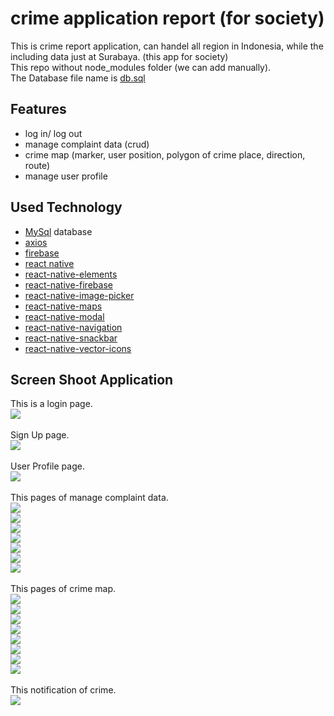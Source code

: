 # crime application report (for society)
This is crime report application, can handel all region in Indonesia, while the including data just at Surabaya. (this app for society) <br>
This repo without node_modules folder (we can add manually).<br>
The Database file name is [db.sql](https://github.com/indracahyae/crimenesia_mobile_society/blob/master/db.sql)

## Features
* log in/ log out
* manage complaint data (crud)
* crime map (marker, user position, polygon of crime place, direction, route)
* manage user profile


## Used Technology
* [MySql](https://www.mysql.com/) database
* [axios](https://www.npmjs.com/package/axios)
* [firebase](https://www.npmjs.com/package/firebase)
* [react native](https://facebook.github.io/react-native/)
* [react-native-elements](https://github.com/react-native-training/react-native-elements)
* [react-native-firebase](https://github.com/invertase/react-native-firebase)
* [react-native-image-picker](https://github.com/react-community/react-native-image-picker)
* [react-native-maps](https://github.com/react-community/react-native-maps)
* [react-native-modal](https://github.com/react-native-community/react-native-modal)
* [react-native-navigation](https://github.com/wix/react-native-navigation)
* [react-native-snackbar](https://github.com/cooperka/react-native-snackbar)
* [react-native-vector-icons](https://github.com/oblador/react-native-vector-icons)

##  Screen Shoot Application
This is a login page.<br>
![](https://github.com/indracahyae/crimenesia_mobile_society/blob/master/img/login.JPEG?raw=true)
<br><br>
Sign Up page.<br>
![](https://github.com/indracahyae/crimenesia_mobile_society/blob/master/img/signUp.JPEG?raw=true)
<br><br>
User Profile page.<br>
![](https://github.com/indracahyae/crimenesia_mobile_society/blob/master/img/userProfile.JPEG?raw=true)
<br><br>
This pages of manage complaint data.<br>
![](https://github.com/indracahyae/crimenesia_mobile_society/blob/master/img/laporList.JPEG?raw=true)
<br>
![](https://github.com/indracahyae/crimenesia_mobile_society/blob/master/img/laporFormCreate.JPEG?raw=true)
<br>
![](https://github.com/indracahyae/crimenesia_mobile_society/blob/master/img/laporFormEdit.JPEG?raw=true)
<br>
![](https://github.com/indracahyae/crimenesia_mobile_society/blob/master/img/laporTKP.png?raw=true)
<br>
![](https://github.com/indracahyae/crimenesia_mobile_society/blob/master/img/laporDetail.JPEG?raw=true)
<br>
![](https://github.com/indracahyae/crimenesia_mobile_society/blob/master/img/laporBuktiList.JPEG?raw=true)
<br>
![](https://github.com/indracahyae/crimenesia_mobile_society/blob/master/img/laporBuktiList2.png?raw=true)
<br><br>
This pages of crime map.<br>
![](https://github.com/indracahyae/crimenesia_mobile_society/blob/master/img/crimeMap.JPEG?raw=true)
<br>
![](https://github.com/indracahyae/crimenesia_mobile_society/blob/master/img/crimeMapMarker.JPEG?raw=true)
<br>
![](https://github.com/indracahyae/crimenesia_mobile_society/blob/master/img/crimeMapMarker2.JPEG?raw=true)
<br>
![](https://github.com/indracahyae/crimenesia_mobile_society/blob/master/img/crimeMapPolygon.JPEG?raw=true)
<br>
![](https://github.com/indracahyae/crimenesia_mobile_society/blob/master/img/crimeMapRoute.JPEG?raw=true)
<br>
![](https://github.com/indracahyae/crimenesia_mobile_society/blob/master/img/googleDirection.png?raw=true)
<br>
![](https://github.com/indracahyae/crimenesia_mobile_society/blob/master/img/crimeMapListPelaku.png?raw=true)
<br>
![](https://github.com/indracahyae/crimenesia_mobile_society/blob/master/img/crimeMapListCrime.png?raw=true)
<br><br>
This notification of crime.<br>
![](https://github.com/indracahyae/crimenesia_mobile_society/blob/master/img/notif.png?raw=true)
<br>